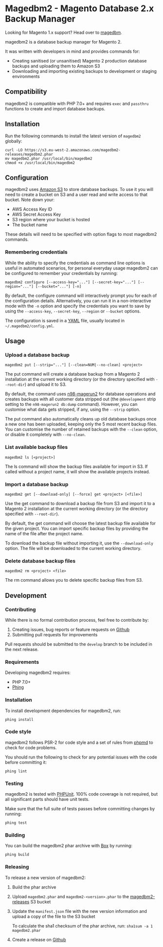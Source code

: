 # Magedbm2 - Magento Database 2.x Backup Manager

Looking for Magento 1.x support? Head over to [magedbm](https://github.com/meanbee/magedbm).

magedbm2 is a database backup manager for Magento 2.

It was written with developers in mind and provides commands for:

* Creating sanitised (or unsanitised) Magento 2 production database backups and uploading them to Amazon S3
* Downloading and importing existing backups to development or staging environments

## Compatibility

magedbm2 is compatible with PHP 7.0+ and requires `exec` and `passthru` functions to create and import database backups.

## Installation

Run the following commands to install the latest version of `magedbm2` globally:

    curl -LO https://s3.eu-west-2.amazonaws.com/magedbm2-releases/magedbm2.phar
    mv magedbm2.phar /usr/local/bin/magedbm2
    chmod +x /usr/local/bin/magedbm2

## Configuration

magedbm2 uses [Amazon S3](https://aws.amazon.com/s3/) to store database backups. To use it you will need to create a bucket on S3 and a user read and write access to that bucket. Note down your:

- AWS Access Key ID
- AWS Secret Access Key
- S3 region where your bucket is hosted
- The bucket name

These details will need to be specified with option flags to most magedbm2 commands.

### Remembering credentials

While the ability to specify the credentials as command line options is useful in automated scenarios, for personal everyday usage magedbm2 can be configured to remember your credentials by running:

    magedbm2 configure [--access-key="..."] [--secret-key="..."] [--region="..."] [--bucket="..."] [-n]

By default, the configure command will interactively prompt you for each of the configuration details. Alternatively, you can run it in a non-interactive mode with the `-n` option and specify the credentials you want to save by using the `--access-key`, `--secret-key`, `--region` or `--bucket` options.

The configuration is saved in a [YAML](http://www.yaml.org/) file, usually located in `~/.magedbm2/config.yml`.

## Usage

### Upload a database backup

    magedbm2 put [--strip="..."] [--clean=NUM|--no-clean] <project>

The put command will create a database backup from a Magento 2 installation at the current working directory (or the directory specified with `--root-dir`) and upload it to S3.

By default, the command uses [n98-magerun2](https://github.com/netz98/n98-magerun2) for database operations and creates backups with all customer data stripped out (the `@development` strip setting to the `n98-magerun2 db:dump` command). However, you can customise what data gets stripped, if any, using the `--strip` option.

The put command also automatically cleans up old database backups once a new one has been uploaded, keeping only the 5 most recent backup files. You can customise the number of retained backups with the `--clean` option, or disable it completely with `--no-clean`.

### List available backup files

    magedbm2 ls [<project>]

The ls command will show the backup files available for import in S3. If called without a project name, it will show the available projects instead.

### Import a database backup

    magedbm2 get [--download-only] [--force] get <project> [<file>]

Use the get command to download a backup file from S3 and import it to a Magento 2 installation at the current working directory (or the directory specified with `--root-dir`).

By default, the get command will choose the latest backup file available for the given project. You can import specific backup files by providing the name of the file after the project name.

To download the backup file without importing it, use the `--download-only` option. The file will be downloaded to the current working directory.

### Delete database backup files

    magedbm2 rm <project> <file>

The rm command allows you to delete specific backup files from S3.

## Development

### Contributing

While there is no formal contribution process, feel free to contribute by:

1. Creating issues, bug reports or feature requests on [Github](https://github.com/meanbee/magedbm2/issues)
2. Submitting pull requests for improvements

Pull requests should be submitted to the `develop` branch to be included in the next release.

### Requirements

Developing magedbm2 requires:
- PHP 7.0+
- [Phing](https://www.phing.info/)

### Installation

To install development dependencies for magedbm2, run:

    phing install

### Code style

magedbm2 follows PSR-2 for code style and a set of rules from [phpmd](https://phpmd.org/) to check for code problems.

You should run the following to check for any potential issues with the code before committing it:

    phing lint

### Testing

magedbm2 is tested with [PHPUnit](https://phpunit.de). 100% code coverage is not required, but all significant parts should have unit tests.

Make sure that the full suite of tests passes before committing changes by running:

    phing test

### Building

You can build the magedbm2 phar archive with [Box](https://github.com/box-project/box2) by running:

    phing build

### Releasing

To release a new version of magedbm2:

1. Build the phar archive
2. Upload `magedbm2.phar` and `magedbm2-<version>.phar` to the [magedbm2-releases](https://s3.eu-west-2.amazonaws.com/magedbm2-releases/) S3 bucket
3. Update the `manifest.json` file with the new version information and upload a copy of the file to the S3 bucket

    To calculate the sha1 checksum of the phar archive, run: `sha1sum -a 1 magedbm2.phar`

4. Create a release on [Github](https://github.com/meanbee/magedbm2/releases)
